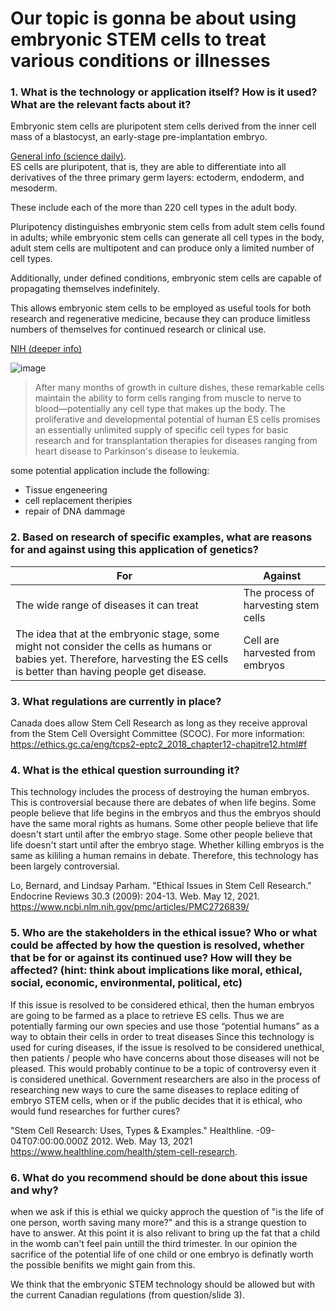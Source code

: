 # Our topic is gonna be about using embryonic STEM cells to treat various conditions or illnesses


### 1. What is the technology or application itself?  How is it used?  What are the relevant facts about it? 

Embryonic stem cells are pluripotent stem cells derived from the inner cell mass of a blastocyst, an early-stage pre-implantation embryo.

[General info (science daily)](https://www.sciencedaily.com/terms/embryonic_stem_cell.htm#:~:text=Embryonic%20stem%20cells%20(ESCs)%20are,%3A%20ectoderm%2C%20endoderm%20and%20mesoderm.).  
ES cells are pluripotent, that is, they are able to differentiate into all derivatives of the three primary germ layers: ectoderm, endoderm, and mesoderm.

These include each of the more than 220 cell types in the adult body.

Pluripotency distinguishes embryonic stem cells from adult stem cells found in adults; while embryonic stem cells can generate all cell types in the body, adult stem cells are multipotent and can produce only a limited number of cell types.

Additionally, under defined conditions, embryonic stem cells are capable of propagating themselves indefinitely.

This allows embryonic stem cells to be employed as useful tools for both research and regenerative medicine, because they can produce limitless numbers of themselves for continued research or clinical use.


[NIH (deeper info)](https://stemcells.nih.gov/info/Regenerative_Medicine/2006Chapter1.htm)

![image](https://user-images.githubusercontent.com/37968460/118041160-5076ee00-b327-11eb-96ec-22721c209059.png)
> After many months of growth in culture dishes, these remarkable cells maintain the ability to form cells ranging from muscle to nerve to blood—potentially any cell type that makes up the body. The proliferative and developmental potential of human ES cells promises an essentially unlimited supply of specific cell types for basic research and for transplantation therapies for diseases ranging from heart disease to Parkinson's disease to leukemia.
 
some potential application include the following:
* Tissue engeneering
* cell replacement theripies
* repair of DNA dammage


### 2. Based on research of specific examples, what are reasons for and against using this application of genetics? 

For						   |      Against
---------------------|-----------------------------------
The wide range of diseases it can treat  |The process of harvesting stem cells  
The idea that at the embryonic stage, some might not consider the cells as humans or babies yet. Therefore, harvesting the ES cells is better than having people get disease. | Cell are harvested from embryos



### 3. What regulations are currently in place? 

Canada does allow Stem Cell Research as long as they receive approval from the Stem Cell Oversight Committee (SCOC). For more information:
https://ethics.gc.ca/eng/tcps2-eptc2_2018_chapter12-chapitre12.html#f


### 4. What is the ethical question surrounding it?   
This technology includes the process of destroying the human embryos. This is controversial because there are debates of when life begins. Some people believe that life begins in the embryos and thus the embryos should have the same moral rights as humans. Some other people believe that life doesn't start until after the embryo stage. Some other people believe that life doesn't start until after the embryo stage. Whether killing embryos is the same as kililing a human remains in debate. Therefore, this technology has been largely controversial.

Lo, Bernard, and Lindsay Parham. "Ethical Issues in Stem Cell Research." Endocrine Reviews 30.3 (2009): 204-13. Web. May 12, 2021. <https://www.ncbi.nlm.nih.gov/pmc/articles/PMC2726839/> 


### 5. Who are the stakeholders in the ethical issue?  Who or what could be affected by how the question is resolved, whether that be for or against its continued use?  How will they be affected?  (hint: think about implications like moral, ethical, social, economic, environmental, political, etc) 

If this issue is resolved to be considered ethical, then the human embryos are going to be farmed as a place to retrieve ES cells. Thus we are potentially farming our own species and use those “potential humans” as a way to obtain their cells in order to treat diseases
Since this technology is used for curing diseases, if the issue is resolved to be considered unethical, then patients / people who have concerns about those diseases will not be pleased. This would probably continue to be a topic of controversy even it is considered unethical. Government researchers are also in the process of researching new ways to cure the same diseases to replace editing of embryo STEM cells, when or if the public decides that it is ethical, who would fund researches for further cures?

"Stem Cell Research: Uses, Types & Examples." Healthline. -09-04T07:00:00.000Z 2012. Web. May 13, 2021
<https://www.healthline.com/health/stem-cell-research>.


### 6. What do you recommend should be done about this issue and why?

when we ask if this is ethial we quicky approch the question of "is the life of one person, worth saving many more?" and this is a strange question to have to answer. At this point it is also relivant to bring up the fat that a child in the womb can't feel pain untill the third trimester. In our opinion the sacrifice of the potential life of one child or one embryo is definatly worth the possible benifits we might gain from this.


We think that the embryonic STEM technology should be allowed but with the current Canadian regulations (from question/slide 3).

